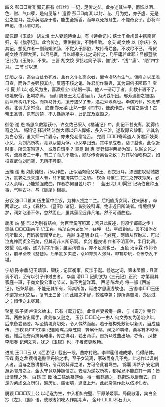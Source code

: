 <!-- { "loadSidebar": true } -->
四义                                                        彭□□南溟
郭元振有《红丝》一记，足传之矣。此亦述其生平，而饰以酒、色、财、气四孽，是何见解！
遗香                                                        彭□□南溟
以封、花、月为姓，亦子虚、无是公之意耳。独芳英陷身于虏，能生全娇香，而卒以死报月生，不愧奇女子。彭将军四记，惟此稍可观。

犀佩即《玉章》                                                   胡文焕
士人妻题诗金山，有《诗会记》；侠士于金虏营中携南官归，有《旗亭记》。此合传之，第供搬演，不耐咀嚼。
余庆                                                           胡文焕
以《余庆》名其记，想见作者一副谐媚肺肠，不觉入于鄙俗，故传奇烂套，不收尽不已。
奇货                                                           胡文焕
阳翟大买，以吕易嬴，当以雄豪突兀之词传之，乃平庸若此耶？吕郁蓝欲记此为《玉符》，不果。
三晋                                                           胡文焕
罗括赵简子事，惟“肤”、“浅”“庸”、“陋”四字耳。
三节 许以忠

辽阳之役，高衷白仗节死难，且有义仆如高永者，至今凛然有生气。但附之以王君日宣，而许君亦强预其内，反遗不核之诮。许君能作骈语，其为词何多陋耶？
宝带                                                           夏  邦
以小旋风为生，而添揑宝带结姻一事。他人一语可了者，此数十语不了。取境既俗，出吻亦庸。
骊山
周景王太后游骊山，为犬戎所困。邢芳遇御之被围，后以谗构几不免。而跃马持戈，援芳遇父子者，遇之妹淑真也。牵演冗长，殊无节奏。北调尤多舛讹。
底豫                                                           郑元禧
止熟一部《四书》，便欲作曲，何言之易也！古帝王圣贤，原有厉禁，不入氍毹场中，此记宜及亟毁之。

御带                                                           谢  恩
杨思义救猿获带，许玄佑已采入《橘浦记》中。此记不甚支离，犹得传奇之法。
妬妇记                                                         释湛然
湛然大师以妇人悍妬，多入三涂，遂取房玄龄事，讳其名为白心室。虽大师一片婆心，亦未免老僧饶舌。
完扇                                                     □□□寄鸣道人
贺君狎妓秦小凤，为刘亮所构。亮以从倭为俘，小凤卒归贺。其中参成者，裴子益也。此似近时事。所云寄鸣道人，或贺自谓乎？
鸳鸯                                                           谢  惠
吴廷璋得两娇为室，以赵文兕之构，流离者二十年，有二子而几不能认，颇尽传奇离合之致；乃其以俗吻构之，如桓宣武似刘司空，无所不可恨。

玉蝶                                                           谢  惠
如此钝根，乃以作曲，正似酒肉伧父学王、谢衣冠耳。漆园吏叹骷髅数折，虽袭之云莱道人者，终不能掩其它曲之陋。
钗鱼                                                           沈惟生
花生之狎妓秀英，必尽入余唾，乃能勉强成曲，作者亦何自苦乃尔！　
蓝田                                                        龙□□渠翁 
记杨伯雍种玉事，气味古朴，与《扊扅》相类。

分钗                                                        张□□濑滨
伍生箧中金钗，为神人援之二兰。后相值贞女祠，往来酬和。卒两谐之。此与《春秋》、《蓝田》诸记，皆别设科诨，绝非近日所演者。情境俱梦梦，词如呓语不休，忽然而止，虽其藻丽迥非凡笔，然不可语曲也。

扊扅                                                                   端  鏊
吾以为别有结构，为百里奚写照耳；若只此叙述，何须学邯郸之步！
鸾绦                                                      □□□瀔南子
记王爽、韩琦自为诸生时，各狎一妓，牵缠到底。吾不知作者何所取义，而蹈袭庸腐至此也。
完赵                                                           朱道明
赵氏一门疫死，两孀从容殉义，可以泣鬼神而贞金石矣，但其词非人所乐观。
负剑                                                           程良锡
作者不明音律，半用北调，效颦《西厢》，遂为衬字所误；虽运词骈丽，亦不足观也已。
玉鱼                                                           汤家霖
传郭令公，前半全袭《琵琶》。后半虽多实迹，总如育贾人张肆，即有珍玩，位置杂乱不堪。

宁胡                                                           陈宗鼎
记王嫱事，颇核；记匡衡事，反涉于诞。畅达之词，第未莹彻；且音调不明，至有以引子作过曲者。
华盖                                                           潘□□
记此欲为《三元记》正讹，亦第窥其家庭一班，于商文毅公事功节义，尚不免望洋耳。
西游                                                           陈龙光
将一部《西游记》，板煞填谱，不能无其所有，简其所繁，祗由才思庸浅故也。
玉镯                                                        李□□玉田
不谓郑元和之后，复有王三舍；而此妓之才智，较胜李娃；即所遇苦境，亦远过之；惜传之未尽耳。

聚星                                                           张子贤
卢俊义始未，已有《鸾刀记》。此惟卢妻投庵一段，与《鸾刀》稍异耳。两曲皆出庸手，此则似又逊之。
玉钗                                                     □□□心一由人
何文秀初为游冶少年，后来备尝诸苦。写至情境真切处，令人悚然而起。若于结构处敷衍以新词，当成佳传。
玉钗                                                        陆□□江楼
记蒯刚谋占紫芝园，转展计陷，阅之如嚼蜡。曲亦有不可读者。惟后段安丙擒吴曦事，传之详明，若出两手。首折以过曲出场，亦奇。
凤簪                                                           李阳春
记何文秀，犹之《玉钗》也，不若彼更敷畅。

进瓜                                                         王□□玉
从《西游记》截出一段。曲亦衬贴。李翠莲借魂成婚，恰得结体。
玉蝶                                                           戴之龙
裴得道酷信丹铅之术，至子女流离，家破而身几不免。此必作以讽剌人者。当与之熟讲排场，令深晓科诨之法，方可令此君填曲。
锦囊                                                           浑然子
安定周邂逅邻舟之女，金太守竟以神拥信之。安理为逆奴所构，都宪兄不能庇其一弟：皆出情理之外。
白鹤                                                           王  畿
徐二孺幼慕游仙，得一雏鹤蓄之，鹤衔珠以谢而去。自是为紫虚玄女所引，遍历仙、魔诸境，遂证上升。此必腐儒作此以佞求仙者。

脱颖                                                      □□□汉上公
以毛遂为生，中入相如完璧、平原杀姬事。局段散漫，宾白全抄《左》、《国》语，使歌者如吃人作期期声。
金环                                                     □□□木石山人
